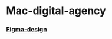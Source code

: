 # Mac-digital-agency

### [Figma-design](https://www.figma.com/design/ZTVdFQkQg8y8CmDvCcOs9z/Digital-marketing-Agency-Landing-Page--Community-?node-id=1-312&t=OcuZ3MuEq4FbWv0l-0)
